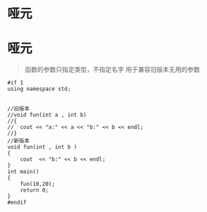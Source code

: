 # 哑元


# 哑元
> 函数的参数只指定类型，不指定名字
> 用于兼容旧版本无用的参数

    #if 1
    using namespace std;
    
    
    //旧版本
    //void fun(int a , int b)
    //{
    //	cout << "a:" << a << "b:" << b << endl;
    //}
    //新版本
    void fun(int , int b )
    {
    	cout  << "b:" << b << endl;
    }
    int main()
    {
    	fun(10,20);
    	return 0;
    }
    #endif

